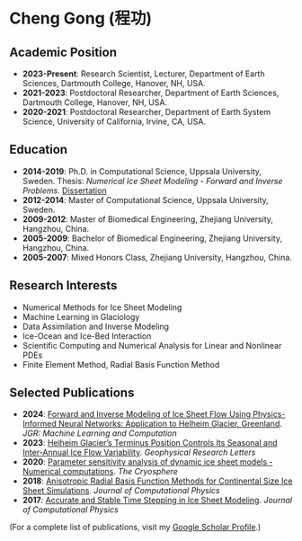 # Cheng Gong (程功)

## Academic Position
- **2023-Present**: Research Scientist, Lecturer, Department of Earth Sciences, Dartmouth College, Hanover, NH, USA.
- **2021-2023**: Postdoctoral Researcher, Department of Earth Sciences, Dartmouth College, Hanover, NH, USA.
- **2020-2021**: Postdoctoral Researcher, Department of Earth System Science, University of California, Irvine, CA, USA.

## Education
- **2014-2019**: Ph.D. in Computational Science, Uppsala University, Sweden.
  Thesis: *Numerical Ice Sheet Modeling - Forward and Inverse Problems*. [Dissertation](http://urn.kb.se/resolve?urn=urn:nbn:se:uu:diva-392268)
- **2012-2014**: Master of Computational Science, Uppsala University, Sweden.
- **2009-2012**: Master of Biomedical Engineering, Zhejiang University, Hangzhou, China.
- **2005-2009**: Bachelor of Biomedical Engineering, Zhejiang University, Hangzhou, China.
- **2005-2007**: Mixed Honors Class, Zhejiang University, Hangzhou, China.

## Research Interests
- Numerical Methods for Ice Sheet Modeling
- Machine Learning in Glaciology
- Data Assimilation and Inverse Modeling
- Ice-Ocean and Ice-Bed Interaction
- Scientific Computing and Numerical Analysis for Linear and Nonlinear PDEs
- Finite Element Method, Radial Basis Function Method

## Selected Publications
- **2024**: [Forward and Inverse Modeling of Ice Sheet Flow Using Physics-Informed Neural Networks: Application to Helheim Glacier, Greenland](https://doi.org/10.1029/2024JH000169). *JGR: Machine Learning and Computation*
- **2023**: [Helheim Glacier’s Terminus Position Controls Its Seasonal and Inter-Annual Ice Flow Variability](https://doi.org/10.1029/2021GL097085). *Geophysical Research Letters*
- **2020**: [Parameter sensitivity analysis of dynamic ice sheet models - Numerical computations](https://doi.org/10.5194/tc-14-673-2020). *The Cryosphere*
- **2018**: [Anisotropic Radial Basis Function Methods for Continental Size Ice Sheet Simulations](https://doi.org/10.1016/j.jcp.2018.06.020). *Journal of Computational Physics*
- **2017**: [Accurate and Stable Time Stepping in Ice Sheet Modeling](https://doi.org/10.1016/j.jcp.2016.10.060). *Journal of Computational Physics*

(For a complete list of publications, visit my [Google Scholar Profile](https://scholar.google.com/citations?user=iad7UCEAAAAJ&hl=en).)


<!--
**enigne/enigne** is a ✨ _special_ ✨ repository because its `README.md` (this file) appears on your GitHub profile.

Here are some ideas to get you started:

- 🔭 I’m currently working on ...
- 🌱 I’m currently learning ...
- 👯 I’m looking to collaborate on ...
- 🤔 I’m looking for help with ...
- 💬 Ask me about ...
- 📫 How to reach me: ...
- 😄 Pronouns: ...
- ⚡ Fun fact: ...
-->
